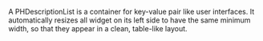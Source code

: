 A PHDescriptionList is a container for key-value pair like user interfaces. It automatically resizes all widget on its left side to have the same minimum width, so that they appear in a clean, table-like layout.